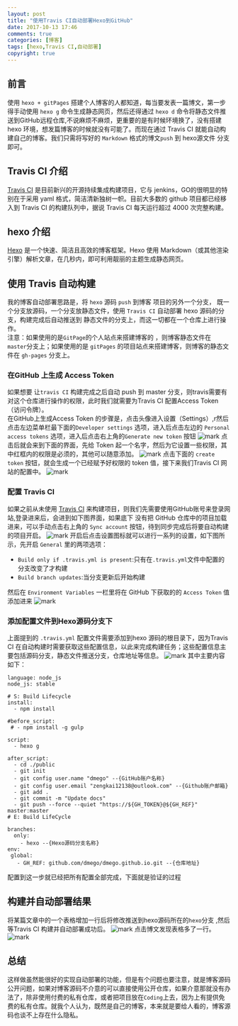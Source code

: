 ```yaml
---
layout: post
title: "使用Travis CI自动部署Hexo到GitHub"
date: 2017-10-13 17:46
comments: true
categories: [博客]
tags: [hexo,Travis CI,自动部署]
copyright: true
---
```

## 前言
使用 `hexo + gitPages` 搭建个人博客的人都知道，每当要发表一篇博文，第一步得手动使用 `hexo g` 命令生成静态网页，然后还得通过 `hexo d` 命令将静态文件推送到GitHub远程仓库,不说麻烦不麻烦，更重要的是有时候环境换了，没有搭建 hexo 环境，想发篇博客的时候就没有可能了。而现在通过 Travis CI 就能自动构建自己的博客。我们只需将写好的 `Markdown` 格式的博文`push` 到 hexo源文件 分支即可。
## Travis CI 介绍
[Travis CI](https://travis-ci.org/) 是目前新兴的开源持续集成构建项目，它与 jenkins，GO的很明显的特别在于采用 yaml 格式，简洁清新独树一帜。目前大多数的 github 项目都已经移入到 Travis CI 的构建队列中，据说 Travis CI 每天运行超过 4000 次完整构建。
  <!--more-->
## hexo 介绍
[Hexo](https://hexo.io/) 是一个快速、简洁且高效的博客框架。Hexo 使用 Markdown（或其他渲染引擎）解析文章，在几秒内，即可利用靓丽的主题生成静态网页。
## 使用 Travis 自动构建
我的博客自动部署思路是，将  `hexo` 源码 `push` 到博客 项目的另外一个分支，
既一个分支放源码，一个分支放静态文件，使用 `Travis CI` 自动部署 hexo 源码的分支，构建完成后自动推送到 静态文件的分支上，而这一切都在一个仓库上进行操作。<br>
注意：如果使用的是`GitPage`的个人站点来搭建博客的 ，则博客静态文件在 `master`分支上；如果使用的是 `gitPages` 的项目站点来搭建博客，则博客的静态文件在 `gh-pages` 分支上。
### 在GitHub 上生成 Access Token
如果想要 让`travis CI` 构建完成之后自动 push 到 master 分支，则travis需要有对这个仓库进行操作的权限，此时我们就需要为Travis CI 配置Access Token（访问令牌）。<br>
在GitHub上生成Access Token 的步骤是，点击头像进入设置（Settings）,r然后点击左边菜单栏最下面的`Developer settings` 选项，进入后点击左边的 `Personal access tokens` 选项，进入后点击右上角的`Generate new token` 按钮
![mark](http://ovasw3yf9.bkt.clouddn.com/blog/171014/G0hFA1LkK7.png?imageslim)
点击后就会来到下面的界面，先给 Token 起一个名字，然后为它设置一些权限，其中红框内的权限是必须的，其他可以随意添加。
![mark](http://ovasw3yf9.bkt.clouddn.com/blog/171014/5G22L5hCcK.png?imageslim)
点击下面的 `create token` 按钮，就会生成一个已经赋予好权限的 token 值，接下来我们Travis CI 网站的配置中。
![mark](http://ovasw3yf9.bkt.clouddn.com/blog/171014/fldkB30k3m.png?imageslim)

### 配置 Travis CI
如果之前从未使用 [Travis CI](https://travis-ci.org/) 来构建项目，则我们先需要使用GitHub账号来登录网站,登录进来后，会进到如下图界面，如果底下 没有把 GitHub 仓库中的项目加载进来，可以手动点击右上角的  `Sync account` 按钮，待到同步完成后将要自动构建的项目开启。
![mark](http://ovasw3yf9.bkt.clouddn.com/blog/171014/0IbbdiJh18.png?imageslim)
开启后点击设置图标就可以进行一系列的设置，如下图所示，先开启 `General` 里的两项选项：
- `Build only if .travis.yml is present`:只有在`.travis.yml`文件中配置的分支改变了才构建
- `Build branch updates`:当分支更新后开始构建

然后在  `Environment Variables` 一栏里将在 GitHub 下获取的的 `Access Token` 值添加进来
![mark](http://ovasw3yf9.bkt.clouddn.com/blog/171014/3b875iHdi4.png?imageslim)
### 添加配置文件到Hexo源码分支下
上面提到的 `.travis.yml` 配置文件需要添加到hexo 源码的根目录下，因为Travis CI 在自动构建时需要获取这些配置信息，以此来完成构建任务；这些配置信息主要包括源码分支，静态文件推送分支，仓库地址等信息。
![mark](http://ovasw3yf9.bkt.clouddn.com/blog/171014/CaBF4laGji.png?imageslim)
其中主要内容如下：
```
language: node_js
node_js: stable

# S: Build Lifecycle
install:
  - npm install

#before_script:
 # - npm install -g gulp

script:
  - hexo g

after_script:
  - cd ./public
  - git init
  - git config user.name "dmego" --{GitHub账户名称}
  - git config user.email "zengkai12138@outlook.com" --{Github账户邮箱}
  - git add .
  - git commit -m "Update docs"
  - git push --force --quiet "https://${GH_TOKEN}@${GH_REF}" master:master
# E: Build LifeCycle

branches:
  only:
    - hexo --{Hexo源码分支名称}
env:
 global:
   - GH_REF: github.com/dmego/dmego.github.io.git --{仓库地址}
```
配置到这一步就已经把所有配置全部完成，下面就是验证的过程

## 构建并自动部署结果
将某篇文章中的一个表格增加一行后将修改推送到hexo源码所在的`hexo`分支
,然后等Travis CI 构建并自动部署成功后。
![mark](http://ovasw3yf9.bkt.clouddn.com/blog/171014/F83mk0a09k.png?imageslim)
点击博文发现表格多了一行。
![mark](http://ovasw3yf9.bkt.clouddn.com/blog/171014/hk2hCAma3D.png?imageslim)
## 总结
这样做虽然能很好的实现自动部署的功能，但是有个问题也要注意，就是博客源码公开问题，如果对博客源码不介意的可以直接使用公开仓库，如果介意那就没有办法了，除非使用付费的私有仓库，或者把项目放在`Coding`上去，因为上有提供免费的私有仓库。就我个人认为，既然是自己的博客，本来就是要给人看的，博客源码也谈不上存在什么隐私。
